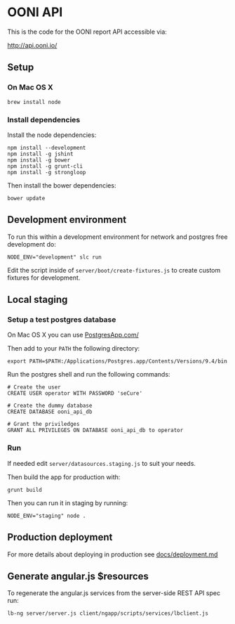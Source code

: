 # OONI API

This is the code for the OONI report API accessible via:

http://api.ooni.io/

## Setup

### On Mac OS X

```
brew install node
```

### Install dependencies

Install the node dependencies:

```
npm install --development
npm install -g jshint
npm install -g bower
npm install -g grunt-cli
npm install -g strongloop
```

Then install the bower dependencies:

```
bower update
```

## Development environment

To run this within a development environment for network and postgres free
development do:

```
NODE_ENV="development" slc run
```

Edit the script inside of `server/boot/create-fixtures.js` to create custom
fixtures for development.

## Local staging

### Setup a test postgres database

On Mac OS X you can use [PostgresApp.com/](http://postgresapp.com/)

Then add to your `PATH` the following directory:

```
export PATH=$PATH:/Applications/Postgres.app/Contents/Versions/9.4/bin
```

Run the postgres shell and run the following commands:

```
# Create the user
CREATE USER operator WITH PASSWORD 'seCure'

# Create the dummy database
CREATE DATABASE ooni_api_db

# Grant the priviledges
GRANT ALL PRIVILEGES ON DATABASE ooni_api_db to operator
```

### Run

If needed edit `server/datasources.staging.js` to suit your needs.

Then build the app for production with:

```
grunt build
```

Then you can run it in staging by running:

```
NODE_ENV="staging" node .
```

## Production deployment

For more details about deploying in production see [docs/deployment.md](docs/deployment.md)

## Generate angular.js $resources

To regenerate the angular.js services from the server-side REST API spec run:

```
lb-ng server/server.js client/ngapp/scripts/services/lbclient.js
```
